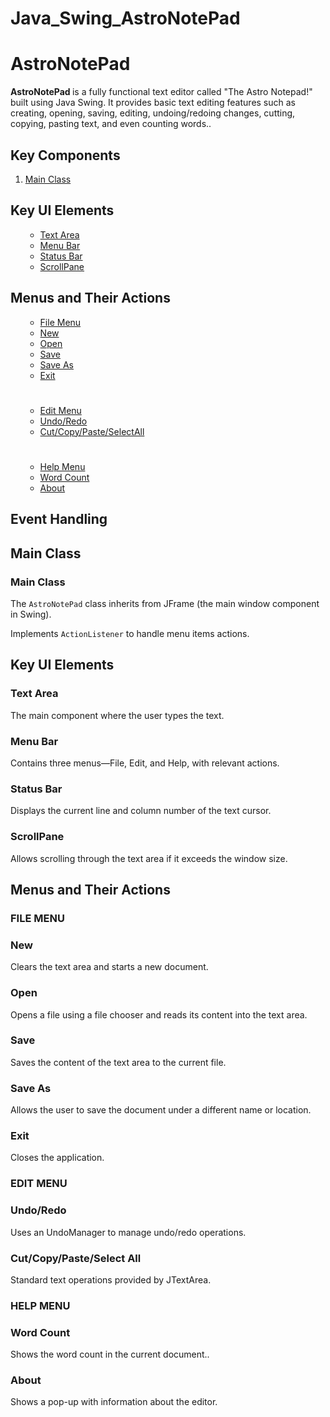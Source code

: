 # Java_Swing_AstroNotePad

<!DOCTYPE html>
<html>

<body>

<h1>AstroNotePad</h1>

<p><strong> AstroNotePad </strong> is a fully functional text editor called "The Astro Notepad!" built using Java Swing. It provides basic text editing features such as creating, opening, saving, editing, undoing/redoing changes, cutting, copying, pasting text, and even counting words..
  
<h2>Key Components</h2>

<ol>
   <li><a href="#classes">Main Class</a></li>
</ol>

<h2>Key UI Elements</h2>

<ol>
        <ul>
            <li><a href=“#textarea”>Text Area</a></li>
            <li><a href=“#menubar”>Menu Bar</a></li>
            <li><a href=“#statusbar”>Status Bar</a></li>
            <li><a href=“#scrollpane”>ScrollPane</a></li>
        </ul>
    </li>
</ol>

<h2>Menus and Their Actions</h2>

<ol>
        <ul>
            <li><a href=“#filemenu”>File Menu</a></li>
            	<li><a href=“#new”>New</a></li>
            	<li><a href=“#open”>Open</a></li>
            	<li><a href=“#save”>Save</a></li>
            	<li><a href=“#saveas”>Save As</a></li>
            	<li><a href=“#exit”>Exit</a></li>
<h1></h1>
		<li><a href=“#editmenu”>Edit Menu</a></li>
            	<li><a href=“#undo/redo”>Undo/Redo</a></li>
            	<li><a href=“#cut/copy/paste/selectall”>Cut/Copy/Paste/SelectAll</a></li> 
<h1></h1>
		<li><a href=“#helpmenu”>Help Menu</a></li>
            	<li><a href=“#word/count”>Word Count</a></li>
            	<li><a href=“#about”>About</a></li> 
        </ul>
    </li>
</ol>

<h2>Event Handling</h2>

<ol>
        <ul>
        </ul>
    </li>
</ol>





<h2 id=“mainclass”>Main Class</h2>

<h3 id=“main class”>Main Class</h3>
<p>The <code>AstroNotePad</code> class inherits from JFrame (the main window component in Swing).</p>
<p>Implements <code>ActionListener</code> to handle menu items actions.</p>


<h2 id=“keyuielements”>Key UI Elements</h2>

<h3 id=“textarea”>Text Area</h3>
<p>The main component where the user types the text.</p>

<h3 id=“menubar”>Menu Bar</h3>
<p>Contains three menus—File, Edit, and Help, with relevant actions.</p>

<h3 id=“statusbar”>Status Bar</h3>
<p>Displays the current line and column number of the text cursor.</p>

<h3 id=“scrollpane”>ScrollPane</h3>
<p>Allows scrolling through the text area if it exceeds the window size.</p>


<h2 id=“keyuielements”>Menus and Their Actions</h2>

<h3 id=“filemenu”>FILE MENU</h3>

<h3 id=“new”>New</h3>
<p>Clears the text area and starts a new document.</p>

<h3 id=“open”>Open</h3>
<p>Opens a file using a file chooser and reads its content into the text area.</p>

<h3 id=“save”>Save</h3>
<p>Saves the content of the text area to the current file.</p>

<h3 id=“saveas”>Save As</h3>
<p>Allows the user to save the document under a different name or location.</p>

<h3 id=“exit”>Exit</h3>
<p>Closes the application.</p>

<h3 id=“eitmenu”>EDIT MENU</h3>

<h3 id=“undo/redo”>Undo/Redo</h3>
<p>Uses an UndoManager to manage undo/redo operations.</p>

<h3 id=“cut/copy/paste/selectall”>Cut/Copy/Paste/Select All</h3>
<p>Standard text operations provided by JTextArea.</p>

<h3 id=“helpmenu”>HELP MENU</h3>

<h3 id=“wordcount”>Word Count</h3>
<p>Shows the word count in the current document..</p>

<h3 id=“aboutl”>About</h3>
<p>Shows a pop-up with information about the editor.</p>

</body>

</html>

















